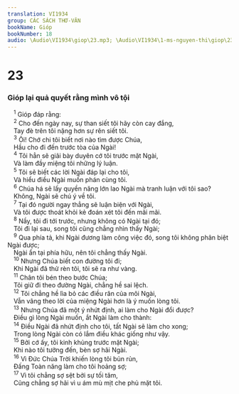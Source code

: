 ```yaml
---
translation: VI1934
group: CÁC SÁCH THƠ-VĂN
bookName: Gióp 
bookNumber: 18
audio: \Audio\VI1934\giop\23.mp3; \Audio\VI1934\1-ms-nguyen-thi\giop\23.mp3
---
```


<div class="title"><h1>23</h1><h3>Gióp lại quả quyết rằng mình vô tội</h3></div>
<span class="verse giop_23_1"> <sup>1</sup> Gióp đáp rằng: <br/></span>
<span class="verse giop_23_2"> <sup>2</sup> Cho đến ngày nay, sự than siết tôi hãy còn cay đắng, <br/> Tay đè trên tôi nặng hơn sự rên siết tôi. <br/></span>
<span class="verse giop_23_3"> <sup>3</sup> Ôi! Chớ chi tôi biết nơi nào tìm được Chúa, <br/> Hầu cho đi đến trước tòa của Ngài! <br/></span>
<span class="verse giop_23_4"> <sup>4</sup> Tôi hẳn sẽ giãi bày duyên cớ tôi trước mặt Ngài, <br/> Và làm đầy miệng tôi những lý luận. <br/></span>
<span class="verse giop_23_5"> <sup>5</sup> Tôi sẽ biết các lời Ngài đáp lại cho tôi, <br/> Và hiểu điều Ngài muốn phán cùng tôi. <br/></span>
<span class="verse giop_23_6"> <sup>6</sup> Chúa há sẽ lấy quyền năng lớn lao Ngài mà tranh luận với tôi sao? <br/> Không, Ngài sẽ chú ý về tôi. <br/></span>
<span class="verse giop_23_7"> <sup>7</sup> Tại đó người ngay thẳng sẽ luận biện với Ngài, <br/> Và tôi được thoát khỏi kẻ đoán xét tôi đến mãi mãi. <br/></span>
<span class="verse giop_23_8"> <sup>8</sup> Nầy, tôi đi tới trước, nhưng không có Ngài tại đó; <br/> Tôi đi lại sau, song tôi cũng chẳng nhìn thấy Ngài; <br/></span>
<span class="verse giop_23_9"> <sup>9</sup> Qua phía tả, khi Ngài đương làm công việc đó, song tôi không phân biệt Ngài được; <br/> Ngài ẩn tại phía hữu, nên tôi chẳng thấy Ngài. <br/></span>
<span class="verse giop_23_10"> <sup>10</sup> Nhưng Chúa biết con đường tôi đi; <br/> Khi Ngài đã thử rèn tôi, tôi sẽ ra như vàng. <br/></span>
<span class="verse giop_23_11"> <sup>11</sup> Chân tôi bén theo bước Chúa; <br/> Tôi giữ đi theo đường Ngài, chẳng hề sai lệch. <br/></span>
<span class="verse giop_23_12"> <sup>12</sup> Tôi chẳng hề lìa bỏ các điều răn của môi Ngài, <br/> Vẫn vâng theo lời của miệng Ngài hơn là ý muốn lòng tôi. <br/></span>
<span class="verse giop_23_13"> <sup>13</sup> Nhưng Chúa đã một ý nhứt định, ai làm cho Ngài đổi được? <br/> Điều gì lòng Ngài muốn, ắt Ngài làm cho thành: <br/></span>
<span class="verse giop_23_14"> <sup>14</sup> Điều Ngài đã nhứt định cho tôi, tất Ngài sẽ làm cho xong; <br/> Trong lòng Ngài còn có lắm điều khác giống như vậy. <br/></span>
<span class="verse giop_23_15"> <sup>15</sup> Bởi cớ ấy, tôi kinh khủng trước mặt Ngài; <br/> Khi nào tôi tưởng đến, bèn sợ hãi Ngài. <br/></span>
<span class="verse giop_23_16"> <sup>16</sup> Vì Đức Chúa Trời khiến lòng tôi bủn rủn, <br/> Đấng Toàn năng làm cho tôi hoảng sợ; <br/></span>
<span class="verse giop_23_17"> <sup>17</sup> Vì tôi chẳng sợ sệt bởi sự tối tăm, <br/> Cũng chẳng sợ hãi vì u ám mù mịt che phủ mặt tôi. <br/></span>
